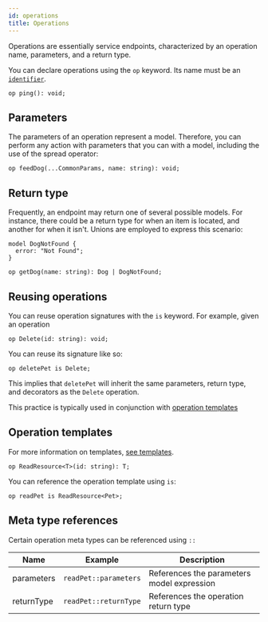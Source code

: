 ```yaml
---
id: operations
title: Operations
---
```


Operations are essentially service endpoints, characterized by an operation name, parameters, and a return type.

You can declare operations using the `op` keyword. Its name must be an [`identifier`](./identifiers.md).

```typespec
op ping(): void;
```

## Parameters

The parameters of an operation represent a model. Therefore, you can perform any action with parameters that you can with a model, including the use of the spread operator:

```typespec
op feedDog(...CommonParams, name: string): void;
```

## Return type

Frequently, an endpoint may return one of several possible models. For instance, there could be a return type for when an item is located, and another for when it isn't. Unions are employed to express this scenario:

```typespec
model DogNotFound {
  error: "Not Found";
}

op getDog(name: string): Dog | DogNotFound;
```

## Reusing operations

You can reuse operation signatures with the `is` keyword. For example, given an operation

```typespec
op Delete(id: string): void;
```

You can reuse its signature like so:

```typespec
op deletePet is Delete;
```

This implies that `deletePet` will inherit the same parameters, return type, and decorators as the `Delete` operation.

This practice is typically used in conjunction with [operation templates](#operation-templates)

## Operation templates

For more information on templates, [see templates](./templates.md).

```typespec
op ReadResource<T>(id: string): T;
```

You can reference the operation template using `is`:

```typespec
op readPet is ReadResource<Pet>;
```

## Meta type references

Certain operation meta types can be referenced using `::`

| Name       | Example               | Description                                |
| ---------- | --------------------- | ------------------------------------------ |
| parameters | `readPet::parameters` | References the parameters model expression |
| returnType | `readPet::returnType` | References the operation return type       |

